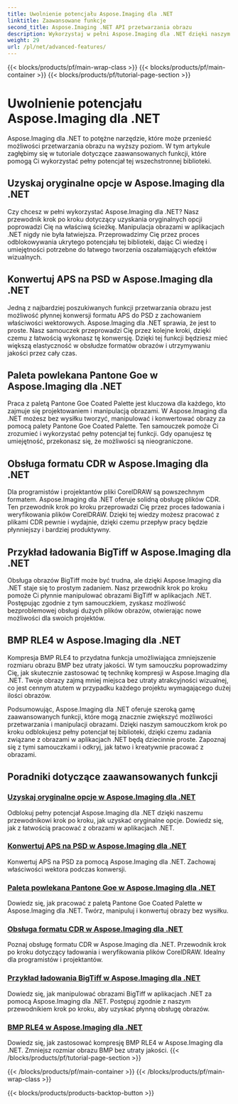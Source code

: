 ```yaml
---
title: Uwolnienie potencjału Aspose.Imaging dla .NET
linktitle: Zaawansowane funkcje
second_title: Aspose.Imaging .NET API przetwarzania obrazu
description: Wykorzystaj w pełni Aspose.Imaging dla .NET dzięki naszym samouczkom krok po kroku. Dowiedz się, jak odblokować oryginalne opcje i bez wysiłku pracować z obrazami.
weight: 29
url: /pl/net/advanced-features/
---
```


{{< blocks/products/pf/main-wrap-class >}}
{{< blocks/products/pf/main-container >}}
{{< blocks/products/pf/tutorial-page-section >}}

# Uwolnienie potencjału Aspose.Imaging dla .NET


Aspose.Imaging dla .NET to potężne narzędzie, które może przenieść możliwości przetwarzania obrazu na wyższy poziom. W tym artykule zagłębimy się w tutoriale dotyczące zaawansowanych funkcji, które pomogą Ci wykorzystać pełny potencjał tej wszechstronnej biblioteki.

## Uzyskaj oryginalne opcje w Aspose.Imaging dla .NET

Czy chcesz w pełni wykorzystać Aspose.Imaging dla .NET? Nasz przewodnik krok po kroku dotyczący uzyskania oryginalnych opcji poprowadzi Cię na właściwą ścieżkę. Manipulacja obrazami w aplikacjach .NET nigdy nie była łatwiejsza. Przeprowadzimy Cię przez proces odblokowywania ukrytego potencjału tej biblioteki, dając Ci wiedzę i umiejętności potrzebne do łatwego tworzenia oszałamiających efektów wizualnych.

## Konwertuj APS na PSD w Aspose.Imaging dla .NET

Jedną z najbardziej poszukiwanych funkcji przetwarzania obrazu jest możliwość płynnej konwersji formatu APS do PSD z zachowaniem właściwości wektorowych. Aspose.Imaging dla .NET sprawia, że jest to proste. Nasz samouczek przeprowadzi Cię przez kolejne kroki, dzięki czemu z łatwością wykonasz tę konwersję. Dzięki tej funkcji będziesz mieć większą elastyczność w obsłudze formatów obrazów i utrzymywaniu jakości przez cały czas.

## Paleta powlekana Pantone Goe w Aspose.Imaging dla .NET

Praca z paletą Pantone Goe Coated Palette jest kluczowa dla każdego, kto zajmuje się projektowaniem i manipulacją obrazami. W Aspose.Imaging dla .NET możesz bez wysiłku tworzyć, manipulować i konwertować obrazy za pomocą palety Pantone Goe Coated Palette. Ten samouczek pomoże Ci zrozumieć i wykorzystać pełny potencjał tej funkcji. Gdy opanujesz tę umiejętność, przekonasz się, że możliwości są nieograniczone.

## Obsługa formatu CDR w Aspose.Imaging dla .NET

Dla programistów i projektantów pliki CorelDRAW są powszechnym formatem. Aspose.Imaging dla .NET oferuje solidną obsługę plików CDR. Ten przewodnik krok po kroku przeprowadzi Cię przez proces ładowania i weryfikowania plików CorelDRAW. Dzięki tej wiedzy możesz pracować z plikami CDR pewnie i wydajnie, dzięki czemu przepływ pracy będzie płynniejszy i bardziej produktywny.

## Przykład ładowania BigTiff w Aspose.Imaging dla .NET

Obsługa obrazów BigTiff może być trudna, ale dzięki Aspose.Imaging dla .NET staje się to prostym zadaniem. Nasz przewodnik krok po kroku pomoże Ci płynnie manipulować obrazami BigTiff w aplikacjach .NET. Postępując zgodnie z tym samouczkiem, zyskasz możliwość bezproblemowej obsługi dużych plików obrazów, otwierając nowe możliwości dla swoich projektów.

## BMP RLE4 w Aspose.Imaging dla .NET

Kompresja BMP RLE4 to przydatna funkcja umożliwiająca zmniejszenie rozmiaru obrazu BMP bez utraty jakości. W tym samouczku poprowadzimy Cię, jak skutecznie zastosować tę technikę kompresji w Aspose.Imaging dla .NET. Twoje obrazy zajmą mniej miejsca bez utraty atrakcyjności wizualnej, co jest cennym atutem w przypadku każdego projektu wymagającego dużej ilości obrazów.

Podsumowując, Aspose.Imaging dla .NET oferuje szeroką gamę zaawansowanych funkcji, które mogą znacznie zwiększyć możliwości przetwarzania i manipulacji obrazami. Dzięki naszym samouczkom krok po kroku odblokujesz pełny potencjał tej biblioteki, dzięki czemu zadania związane z obrazami w aplikacjach .NET będą dziecinnie proste. Zapoznaj się z tymi samouczkami i odkryj, jak łatwo i kreatywnie pracować z obrazami.
## Poradniki dotyczące zaawansowanych funkcji
### [Uzyskaj oryginalne opcje w Aspose.Imaging dla .NET](./get-original-options/)
Odblokuj pełny potencjał Aspose.Imaging dla .NET dzięki naszemu przewodnikowi krok po kroku, jak uzyskać oryginalne opcje. Dowiedz się, jak z łatwością pracować z obrazami w aplikacjach .NET.
### [Konwertuj APS na PSD w Aspose.Imaging dla .NET](./convert-aps-to-psd/)
Konwertuj APS na PSD za pomocą Aspose.Imaging dla .NET. Zachowaj właściwości wektora podczas konwersji.
### [Paleta powlekana Pantone Goe w Aspose.Imaging dla .NET](./pantone-goe-coated-palette/)
Dowiedz się, jak pracować z paletą Pantone Goe Coated Palette w Aspose.Imaging dla .NET. Twórz, manipuluj i konwertuj obrazy bez wysiłku.
### [Obsługa formatu CDR w Aspose.Imaging dla .NET](./support-of-cdr-format/)
Poznaj obsługę formatu CDR w Aspose.Imaging dla .NET. Przewodnik krok po kroku dotyczący ładowania i weryfikowania plików CorelDRAW. Idealny dla programistów i projektantów.
### [Przykład ładowania BigTiff w Aspose.Imaging dla .NET](./bigtiff-load-example/)
Dowiedz się, jak manipulować obrazami BigTiff w aplikacjach .NET za pomocą Aspose.Imaging dla .NET. Postępuj zgodnie z naszym przewodnikiem krok po kroku, aby uzyskać płynną obsługę obrazów.
### [BMP RLE4 w Aspose.Imaging dla .NET](./bmp-rle4/)
Dowiedz się, jak zastosować kompresję BMP RLE4 w Aspose.Imaging dla .NET. Zmniejsz rozmiar obrazu BMP bez utraty jakości.
{{< /blocks/products/pf/tutorial-page-section >}}

{{< /blocks/products/pf/main-container >}}
{{< /blocks/products/pf/main-wrap-class >}}

{{< blocks/products/products-backtop-button >}}
